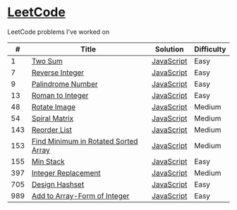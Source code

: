 # [LeetCode](https://leetcode.com/problemset/all/)
LeetCode problems I've worked on

| # | Title | Solution | Difficulty |
| - | ----- | -------- | ---------- |
| 1 | [Two Sum](https://leetcode.com/problems/two-sum/) | [JavaScript](https://github.com/alvinlo92/LeetCode/blob/master/1.%20Two%20Sum/twoSum.js) | Easy |
| 7 | [Reverse Integer](https://leetcode.com/problems/reverse-integer/) | [JavaScript](https://github.com/alvinlo92/LeetCode/blob/master/7.%20Reverse%20Integer/reverseInteger.js) | Easy |
| 9 | [Palindrome Number](https://leetcode.com/problems/palindrome-number/) | [JavaScript](https://github.com/alvinlo92/LeetCode/blob/master/9.%20Palindrome%20Number/palindromeNumber.js) | Easy |
| 13 | [Roman to Integer](https://leetcode.com/problems/roman-to-integer/) | [JavaScript](https://github.com/alvinlo92/LeetCode/blob/master/13.%20Roman%20to%20Integer/romanToInteger.js) | Easy |
| 48 | [Rotate Image](https://leetcode.com/problems/rotate-image/) | [JavaScript](https://github.com/alvinlo92/LeetCode/blob/master/48.%20Rotate%20Image/rotateImage.js) | Medium |
| 54 | [Spiral Matrix](https://leetcode.com/problems/spiral-matrix/) | [JavaScript](https://github.com/alvinlo92/LeetCode/blob/master/54.%20Spiral%20Matrix/spiralMatrix.js) | Medium |
| 143 | [Reorder List](https://leetcode.com/problems/reorder-list/) | [JavaScript](https://github.com/alvinlo92/LeetCode/blob/master/143.%20Reorder%20List/reorderList.js) | Medium |
| 153 | [Find Minimum in Rotated Sorted Array](https://leetcode.com/problems/find-minimum-in-rotated-sorted-array/) | [JavaScript](https://github.com/alvinlo92/LeetCode/blob/master/153.%20Find%20Minimum%20in%20Rotated%20Sorted%20Array/findMinimumInRotatedSortedArray.js) | Medium |
| 155 | [Min Stack](https://leetcode.com/problems/min-stack/) | [JavaScript](https://github.com/alvinlo92/LeetCode/blob/master/155.%20Min%20Stack/minStack.js) | Easy |
| 397 | [Integer Replacement](https://leetcode.com/problems/integer-replacement/) | [JavaScript](https://github.com/alvinlo92/LeetCode/blob/master/397.%20Integer%20Replacement/integerReplacement.js) | Medium |
| 705 | [Design Hashset](https://leetcode.com/problems/design-hashset/) | [JavaScript](https://github.com/alvinlo92/LeetCode/blob/master/705.%20Design%20HashSet/designHashSet.js) | Easy |
| 989 | [Add to Array-Form of Integer](https://leetcode.com/problems/add-to-array-form-of-integer/) | [JavaScript](https://github.com/alvinlo92/LeetCode/tree/master/989.%20Add%20to%20Array-Form%20of%20Integer) | Easy |